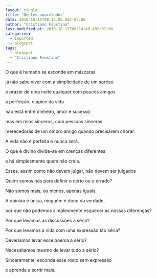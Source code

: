 ```yaml
---
layout: single
title: "Dentes amarelados"
date: 2010-10-15T08:14:00.002-07:00
author: "Cristiano Faustino"
last_modified_at: 2010-10-15T08:14:40.492-07:00
categories:
  - imported
  - blogspot
tags:
  - blogspot
  - "Cristiano Faustino"
---
```


O que é humano se esconde em máscaras



já não sabe viver com a simplicidade de um sorriso



o prazer de uma noite qualquer com poucos amigos



a perfeição, o ápice da vida



não está entre dinheiro, amor e sucesso



mas em risos sinceros, com pessoas sinceras



merecedoras de um ombro amigo quando precisarem chorar.



A vida não é perfeita e nunca será.







O que é divino divide-se em crenças diferentes



e há simplesmente quem não creia.



Esses, assim como não devem julgar, não devem ser julgados



Quem somos nós para definir o certo ou o errado?



Não somos mais, ou menos, apenas iguais.



A opinião é única, ninguém é dono da verdade,



por que não podemos simplesmente esquecer as nossas diferenças?







Por que levamos as discussões a sério?



Por que levamos a vida com uma expressão tão séria?



Deveríamos levar esse poema a sério?



Necessitamos mesmo de levar tudo a sério?



Sinceramente, esconda esse rosto sem expressão



e aprenda a sorrir mais.